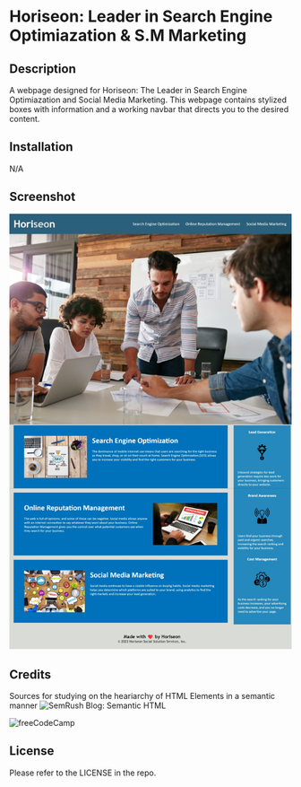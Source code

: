 # Horiseon: Leader in Search Engine Optimiazation & S.M Marketing

## Description

A webpage designed for Horiseon: The Leader in Search Engine Optimiazation and Social Media Marketing.
This webpage contains stylized boxes with information and a working navbar that directs you to the desired content.

## Installation

N/A

## Screenshot

![Screenshot of Webpage](Develop/assets/images/SEO-preview.jpeg)


## Credits

Sources for studying on the heariarchy of HTML Elements in a semantic manner
![SemRush Blog: Semantic HTML](https://www.semrush.com/blog/semantic-html5-guide/)

![freeCodeCamp](https://www.freecodecamp.org/news/semantic-html5-elements/#:~:text=Semantic%20HTML%20elements%20are%20those,content%20that%20is%20inside%20them.)


## License

Please refer to the LICENSE in the repo.
